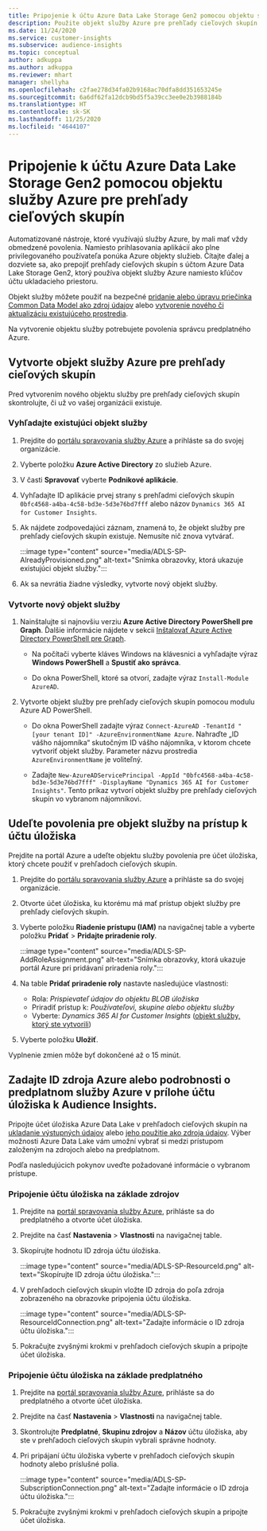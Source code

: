 ```yaml
---
title: Pripojenie k účtu Azure Data Lake Storage Gen2 pomocou objektu služby
description: Použite objekt služby Azure pre prehľady cieľových skupín na pripojenie vlastného dátového jazera, keď ho pripájate k prehľadom cieľových skupín.
ms.date: 11/24/2020
ms.service: customer-insights
ms.subservice: audience-insights
ms.topic: conceptual
author: adkuppa
ms.author: adkuppa
ms.reviewer: mhart
manager: shellyha
ms.openlocfilehash: c2fae278d34fa02b9168ac70dfa8dd351653245e
ms.sourcegitcommit: 6a6df62fa12dcb9bd5f5a39cc3ee0e2b3988184b
ms.translationtype: HT
ms.contentlocale: sk-SK
ms.lasthandoff: 11/25/2020
ms.locfileid: "4644107"
---
```

# <a name="connect-to-an-azure-data-lake-storage-gen2-account-with-an-azure-service-principal-for-audience-insights"></a>Pripojenie k účtu Azure Data Lake Storage Gen2 pomocou objektu služby Azure pre prehľady cieľových skupín

Automatizované nástroje, ktoré využívajú služby Azure, by mali mať vždy obmedzené povolenia. Namiesto prihlasovania aplikácií ako plne privilegovaného používateľa ponúka Azure objekty služieb. Čítajte ďalej a dozviete sa, ako prepojiť prehľady cieľových skupín s účtom Azure Data Lake Storage Gen2, ktorý používa objekt služby Azure namiesto kľúčov účtu ukladacieho priestoru. 

Objekt služby môžete použiť na bezpečné [pridanie alebo úpravu priečinka Common Data Model ako zdroj údajov](connect-common-data-model.md) alebo [vytvorenie nového či aktualizáciu existujúceho prostredia](manage-environments.md#create-an-environment-in-an-existing-organization).

Na vytvorenie objektu služby potrebujete povolenia správcu predplatného Azure.

## <a name="create-azure-service-principal-for-audience-insights"></a>Vytvorte objekt služby Azure pre prehľady cieľových skupín

Pred vytvorením nového objektu služby pre prehľady cieľových skupín skontrolujte, či už vo vašej organizácii existuje.

### <a name="look-for-an-existing-service-principal"></a>Vyhľadajte existujúci objekt služby

1. Prejdite do [portálu spravovania služby Azure](https://portal.azure.com) a prihláste sa do svojej organizácie.

2. Vyberte položku **Azure Active Directory** zo služieb Azure.

3. V časti **Spravovať** vyberte **Podnikové aplikácie**.

4. Vyhľadajte ID aplikácie prvej strany s prehľadmi cieľových skupín `0bfc4568-a4ba-4c58-bd3e-5d3e76bd7fff` alebo názov `Dynamics 365 AI for Customer Insights`.

5. Ak nájdete zodpovedajúci záznam, znamená to, že objekt služby pre prehľady cieľových skupín existuje. Nemusíte nič znova vytvárať.
   
   :::image type="content" source="media/ADLS-SP-AlreadyProvisioned.png" alt-text="Snímka obrazovky, ktorá ukazuje existujúci objekt služby.":::
   
6. Ak sa nevrátia žiadne výsledky, vytvorte nový objekt služby.

### <a name="create-a-new-service-principal"></a>Vytvorte nový objekt služby

1. Nainštalujte si najnovšiu verziu **Azure Active Directory PowerShell pre Graph**. Ďalšie informácie nájdete v sekcii [Inštalovať Azure Active Directory PowerShell pre Graph](https://docs.microsoft.com/powershell/azure/active-directory/install-adv2).
   - Na počítači vyberte kláves Windows na klávesnici a vyhľadajte výraz **Windows PowerShell** a **Spustiť ako správca**.
   
   - Do okna PowerShell, ktoré sa otvorí, zadajte výraz `Install-Module AzureAD`.

2. Vytvorte objekt služby pre prehľady cieľových skupín pomocou modulu Azure AD PowerShell.
   - Do okna PowerShell zadajte výraz `Connect-AzureAD -TenantId "[your tenant ID]" -AzureEnvironmentName Azure`. Nahraďte „ID vášho nájomníka“ skutočným ID vášho nájomníka, v ktorom chcete vytvoriť objekt služby. Parameter názvu prostredia `AzureEnvironmentName` je voliteľný.
  
   - Zadajte `New-AzureADServicePrincipal -AppId "0bfc4568-a4ba-4c58-bd3e-5d3e76bd7fff" -DisplayName "Dynamics 365 AI for Customer Insights"`. Tento príkaz vytvorí objekt služby pre prehľady cieľových skupín vo vybranom nájomníkovi.  

## <a name="grant-permissions-to-the-service-principal-to-access-the-storage-account"></a>Udeľte povolenia pre objekt služby na prístup k účtu úložiska

Prejdite na portál Azure a udeľte objektu služby povolenia pre účet úložiska, ktorý chcete použiť v prehľadoch cieľových skupín.

1. Prejdite do [portálu spravovania služby Azure](https://portal.azure.com) a prihláste sa do svojej organizácie.

1. Otvorte účet úložiska, ku ktorému má mať prístup objekt služby pre prehľady cieľových skupín.

1. Vyberte položku **Riadenie prístupu (IAM)** na navigačnej table a vyberte položku **Pridať** > **Pridajte priradenie roly**.
   
   :::image type="content" source="media/ADLS-SP-AddRoleAssignment.png" alt-text="Snímka obrazovky, ktorá ukazuje portál Azure pri pridávaní priradenia roly.":::
   
1. Na table **Pridať priradenie roly** nastavte nasledujúce vlastnosti:
   - Rola: *Prispievateľ údajov do objektu BLOB úložiska*
   - Priradiť prístup k: *Používateľovi, skupine alebo objektu služby*
   - Vyberte: *Dynamics 365 AI for Customer Insights* ([objekt služby, ktorý ste vytvorili](#create-a-new-service-principal))

1.  Vyberte položku **Uložiť**.

Vyplnenie zmien môže byť dokončené až o 15 minút.

## <a name="enter-the-azure-resource-id-or-the-azure-subscription-details-in-the-storage-account-attachment-to-audience-insights"></a>Zadajte ID zdroja Azure alebo podrobnosti o predplatnom služby Azure v prílohe účtu úložiska k Audience Insights.

Pripojte účet úložiska Azure Data Lake v prehľadoch cieľových skupín na [ukladanie výstupných údajov](manage-environments.md) alebo [jeho použitie ako zdroja údajov](connect-common-data-service-lake.md). Výber možnosti Azure Data Lake vám umožní vybrať si medzi prístupom založeným na zdrojoch alebo na predplatnom.

Podľa nasledujúcich pokynov uveďte požadované informácie o vybranom prístupe.

### <a name="resounce-based-storage-account-connection"></a>Pripojenie účtu úložiska na základe zdrojov

1. Prejdite na [portál spravovania služby Azure](https://portal.azure.com), prihláste sa do predplatného a otvorte účet úložiska.

1. Prejdite na časť **Nastavenia** > **Vlastnosti** na navigačnej table.

1. Skopírujte hodnotu ID zdroja účtu úložiska.

   :::image type="content" source="media/ADLS-SP-ResourceId.png" alt-text="Skopírujte ID zdroja účtu úložiska.":::

1. V prehľadoch cieľových skupín vložte ID zdroja do poľa zdroja zobrazeného na obrazovke pripojenia účtu úložiska.

   :::image type="content" source="media/ADLS-SP-ResourceIdConnection.png" alt-text="Zadajte informácie o ID zdroja účtu úložiska.":::   
   
1. Pokračujte zvyšnými krokmi v prehľadoch cieľových skupín a pripojte účet úložiska.

### <a name="subscription-based-storage-account-connection"></a>Pripojenie účtu úložiska na základe predplatného

1. Prejdite na [portál spravovania služby Azure](https://portal.azure.com), prihláste sa do predplatného a otvorte účet úložiska.

1. Prejdite na časť **Nastavenia** > **Vlastnosti** na navigačnej table.

1. Skontrolujte **Predplatné**, **Skupinu zdrojov** a **Názov** účtu úložiska, aby ste v prehľadoch cieľových skupín vybrali správne hodnoty.

1. Pri pripájaní účtu úložiska vyberte v prehľadoch cieľových skupín hodnoty alebo príslušné polia.

   :::image type="content" source="media/ADLS-SP-SubscriptionConnection.png" alt-text="Zadajte informácie o ID zdroja účtu úložiska.":::
   
1. Pokračujte zvyšnými krokmi v prehľadoch cieľových skupín a pripojte účet úložiska.
